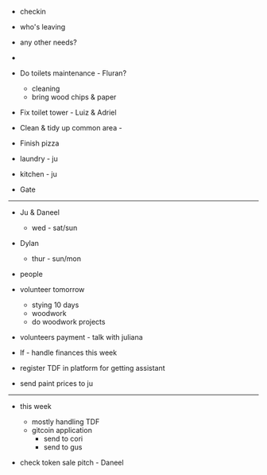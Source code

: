 - checkin
- who's leaving
- any other needs?
- 
- Do toilets maintenance - Fluran?
	- cleaning
	- bring wood chips & paper
- Fix toilet tower - Luiz & Adriel
- Clean & tidy up common area - 
- Finish pizza
- laundry - ju
- kitchen - ju

- Gate

---

- Ju & Daneel
	- wed - sat/sun
- Dylan
	- thur - sun/mon

- people
- volunteer tomorrow
	- stying 10 days
	- woodwork
	- do woodwork projects

- volunteers payment - talk with juliana
- lf - handle finances this week

- register TDF in platform for getting assistant

- send paint prices to ju

---

- this week
	- mostly handling TDF
	- gitcoin application
		- send to cori
		- send to gus

- check token sale pitch - Daneel



